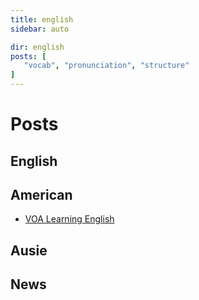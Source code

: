 ```yaml
---
title: english 
sidebar: auto

dir: english
posts: [
   "vocab", "pronunciation", "structure"
]
---
```

<!-- 
# {{ $frontmatter.title }}

## Table of Content
[[toc]] 
-->
# Posts

<Posts />

## English

## American
- [VOA Learning English](https://www.youtube.com/channel/UCKyTokYo0nK2OA-az-sDijA)
 
## Ausie

## News
 